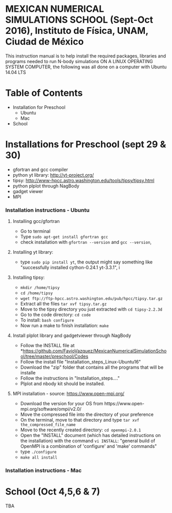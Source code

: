 # MEXICAN NUMERICAL SIMULATIONS SCHOOL (Sept-Oct 2016), Instituto de Física, UNAM, Ciudad de México

This instruction manual is to help install the required packages, libraries and programs needed to run N-body
   simulations ON A LINUX OPERATING SYSTEM COMPUTER, the following was all done on a computer with Ubuntu 14.04 LTS
   
# Table of Contents

  * Installation for Preschool
 	* Ubuntu
 	* Mac
  * School

# Installations for Preschool (sept 29 & 30)

 - gfortran and gcc compiler
 - python yt library:         http://yt-project.org/
 - tipsy:                      http://www-hpcc.astro.washington.edu/tools/tipsy/tipsy.html
 - python plplot through NagBody
 - gadget viewer
 - MPI

### Installation instructions - Ubuntu

   1. Installing gcc/gfortran
      - Go to terminal
      - Type `sudo apt-get install gfortran gcc`
      - check installation with `gfortran --version` and `gcc --version`, 

   2. Installing yt library:
      - type `sudo pip install yt`, the output might say something like "successfully installed cython-0.24.1 yt-3.3.1", i 

   3. Installing tipsy:
      - `mkdir /home/tipsy`
      - `cd /home/tipsy`
      - `wget ftp://ftp-hpcc.astro.washington.edu/pub/hpcc/tipsy.tar.gz`
      - Extract all the files 
      		`tar xvf tipsy.tar.gz`
      - Move to the tipsy directory you just extracted with 
      		`cd tipsy-2.2.3d`
      - Go to the code directory:
      	    `cd code`
      - To install: 
      		`bash configure`
      - Now run a make to finish installation: 
      		`make`
      
   4. Install plplot library and gadgetviewer through NagBody
   
      -  Follow the INSTALL file at
      	*https://github.com/FavioVazquez/MexicanNumericalSimulationSchool/tree/master/preschool/Codes
      - Follow the install file "Installation_steps_Linux-Ubuntu16"
      - Download the "zip" folder that contains all the programs that will be installe    
      - Follow the instructions in "Installation_steps...." 
      - Plplot and nbody kit should be installed.

   5. MPI installation - source: https://www.open-mpi.org/
   
      - Download the version for your OS from
      		https://www.open- mpi.org/software/ompi/v2.0/
      - Move the compressed file into the directory of your preference
      - On the terminal, move to that directory and type 
      		`tar xvf the_compressed_file_name`
      - Move to the recently created directory: `cd openmpi-2.0.1`
      - Open the "INSTALL" document (which has detailed instructions on the installation) with the command `vi INSTALL`: "general build of OpenMPI is a combination of 'configure' and 'make' commands"
      - type `./configure`
      - `make all install`
      
### Installation instructions - Mac





      

      


# School (Oct 4,5,6 & 7)
 TBA
